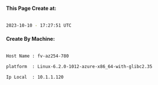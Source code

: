 
   
#### This Page Create at:

```bash

2023-10-10 - 17:27:51 UTC

```

#### Create By Machine:

```bash

Host Name : fv-az254-780

platform  : Linux-6.2.0-1012-azure-x86_64-with-glibc2.35

Ip Local  : 10.1.1.120

```

